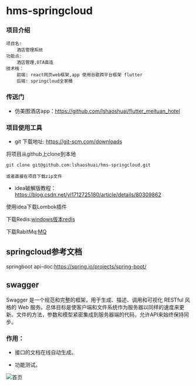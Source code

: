 # hms-springcloud

### 项目介绍

```
项目名:
    酒店管理系统
功能点:
    酒店管理,OTA直连
技术栈：
    前端: react网页web框架,app 使用谷歌跨平台框架 flutter
    后端: springcloud全家桶
```

### 传送门

- 仿美图酒店app：https://github.com/lshaoshuai/flutter_meituan_hotel

### 项目使用工具

- git 下载地址: https://git-scm.com/downloads

将项目从github上clone到本地

```
git clone git@github.com:lshaoshuai/hms-springcloud.git

或者直接在项目下载zip文件
```
- idea破解版教程：https://blog.csdn.net/yl1712725180/article/details/80309862

使用idea下载Lombok插件

下载Redis:[windows版本redis](https://github.com/microsoftarchive/redis/releases)

下载RabitMq:[MQ](https://www.rabbitmq.com/)   

## springcloud参考文档

springboot api-doc:https://spring.io/projects/spring-boot/

## swagger

Swagger 是一个规范和完整的框架，用于生成、描述、调用和可视化 RESTful 风格的 Web 服务。总体目标是使客户端和文件系统作为服务器以同样的速度来更新。文件的方法，参数和模型紧密集成到服务器端的代码，允许API来始终保持同步。

### 作用：

- 接口的文档在线自动生成。

- 功能测试。

![首页](https://raw.githubusercontent.com/lshaoshuai/springcloud-config/master/images/swagger1.png)
